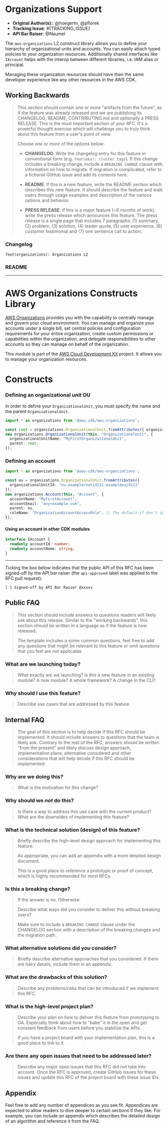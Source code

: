 # Organizations Support

* **Original Author(s):**: @hoegertn, @pflorek
* **Tracking Issue**: #{TRACKING_ISSUE}
* **API Bar Raiser**: @Naumel

The `aws-organizations` L2 construct library allows you to define your hierarchy
of organizational units and accounts. You can easily attach typed policies to your
organization resources. Additionally shared interfaces like `IAccount` helps
with the interop between different libraries, i.e. IAM alias or principal.

Managing these organization resources should have then the same developer
experience like any other resources in the AWS CDK.

## Working Backwards

> This section should contain one or more "artifacts from the future", as if the
> feature was already released and we are publishing its CHANGELOG, README,
> CONTRIBUTING.md and optionally a PRESS RELEASE. This is the most important
> section of your RFC. It's a powerful thought exercise which will challenge you
> to truly think about this feature from a user's point of view.
>
> Choose *one or more* of the options below:
>
> * **CHANGELOG**: Write the changelog entry for this feature in conventional
>   form (e.g. `feat(eks): cluster tags`). If this change includes a breaking
>   change, include a `BREAKING CHANGE` clause with information on how to
>   migrate. If migration is complicated, refer to a fictional GitHub issue and
>   add its contents here.
>
> * **README**: If this is a new feature, write the README section which
>   describes this new feature. It should describe the feature and walk users
>   through usage examples and description of the various options and behavior.
>
> * **PRESS RELEASE**: If this is a major feature (~6 months of work), write the
>   press release which announces this feature. The press release is a single
>   page that includes 7 paragraphs: (1) summary, (2) problem, (3) solution, (4)
>   leader quote, (5) user experience, (6) customer testimonial and (7) one
>   sentence call to action.

### Changelog

```
feat(organizations): Organizations L2
```

### README

___

# AWS Organizations Constructs Library

[AWS Organizations](https://aws.amazon.com/organizations/) provides you with the capability to centrally manage and govern
your cloud environment. You can manage and organize your accounts under a single bill, 
set central policies and configuration requirements for your entire organization, 
create custom permissions or capabilities within the organization, and delegate 
responsibilities to other accounts so they can manage on behalf of the organization.

This module is part of the [AWS Cloud Development Kit](https://github.com/aws/aws-cdk)
project. It allows you to manage your organization resources.

# Constructs

### Defining an organizational unit OU

In order to define your `OrganizationalUnit`, you must specify the name and the parent `OrganizationalUnit`.

```typescript
import * as organizations from '@aws-cdk/aws-organizations';

const root = organizations.OrganizationalUnit.fromAttributes({ organizationalUnitId: "r-examplerootid111" });
new organizations.OrganizationalUnit(this, "OrganizationalUnit", {
  organizationalUnitName: "MyFirstOrganizationalUnit",
  parent: root,
});
```

### Defining an account

```typescript
import * as organizations from '@aws-cdk/aws-organizations';

const ou = organizations.OrganizationalUnit.fromAttributes({
  organizationalUnitId: "ou-examplerootid111-exampleouid111"
});
new organizations.Account(this, "Account", {
  accountName: "MyFirstAccount",
  accountEmail: "any«example.com",
  parent: ou,
  roleName: "OrganizationAccountAccessRole", // The default if don't specified
});
```

#### Using an account in other CDK modules

```typescript
interface IAccount {
  readonly accountId: number;
  readonly accountName: string;
}
```

---

Ticking the box below indicates that the public API of this RFC has been
signed-off by the API bar raiser (the `api-approved` label was applied to the
RFC pull request):

```
[ ] Signed-off by API Bar Raiser @xxxxx
```

## Public FAQ

> This section should include answers to questions readers will likely ask about
> this release. Similar to the "working backwards", this section should be
> written in a language as if the feature is now released.
>
> The template includes a some common questions, feel free to add any questions
> that might be relevant to this feature or omit questions that you feel are not
> applicable.

### What are we launching today?

> What exactly are we launching? Is this a new feature in an existing module? A
> new module? A whole framework? A change in the CLI?

### Why should I use this feature?

> Describe use cases that are addressed by this feature.

## Internal FAQ

> The goal of this section is to help decide if this RFC should be implemented.
> It should include answers to questions that the team is likely ask. Contrary
> to the rest of the RFC, answers should be written "from the present" and
> likely discuss design approach, implementation plans, alternative considered
> and other considerations that will help decide if this RFC should be
> implemented.

### Why are we doing this?

> What is the motivation for this change?

### Why should we _not_ do this?

> Is there a way to address this use case with the current product? What are the
> downsides of implementing this feature?

### What is the technical solution (design) of this feature?

> Briefly describe the high-level design approach for implementing this feature.
>
> As appropriate, you can add an appendix with a more detailed design document.
>
> This is a good place to reference a prototype or proof of concept, which is
> highly recommended for most RFCs.

### Is this a breaking change?

> If the answer is no. Otherwise:
>
> Describe what ways did you consider to deliver this without breaking users?
>
> Make sure to include a `BREAKING CHANGE` clause under the CHANGELOG section with a description of the breaking
> changes and the migration path.

### What alternative solutions did you consider?

> Briefly describe alternative approaches that you considered. If there are
> hairy details, include them in an appendix.

### What are the drawbacks of this solution?

> Describe any problems/risks that can be introduced if we implement this RFC.

### What is the high-level project plan?

> Describe your plan on how to deliver this feature from prototyping to GA.
> Especially think about how to "bake" it in the open and get constant feedback
> from users before you stabilize the APIs.
>
> If you have a project board with your implementation plan, this is a good
> place to link to it.

### Are there any open issues that need to be addressed later?

> Describe any major open issues that this RFC did not take into account. Once
> the RFC is approved, create GitHub issues for these issues and update this RFC
> of the project board with these issue IDs.

## Appendix

Feel free to add any number of appendices as you see fit. Appendices are
expected to allow readers to dive deeper to certain sections if they like. For
example, you can include an appendix which describes the detailed design of an
algorithm and reference it from the FAQ.

